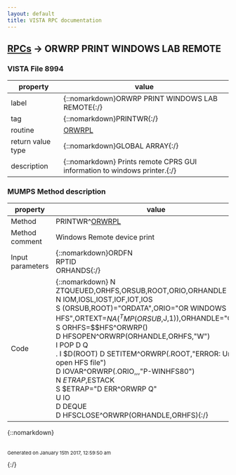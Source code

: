 ```yaml
---
layout: default
title: VISTA RPC documentation
---
```




## [RPCs](TableOfContent.md) &#8594; ORWRP PRINT WINDOWS LAB REMOTE 



### VISTA File 8994 


 property | value 
--- | --- 
 label | {::nomarkdown}ORWRP PRINT WINDOWS LAB REMOTE{:/}
 tag | {::nomarkdown}PRINTWR{:/}
 routine | [ORWRPL](http://code.osehra.org/dox/Routine_ORWRPL_source.html)
 return value type | {::nomarkdown}GLOBAL ARRAY{:/}
 description | {::nomarkdown} Prints remote CPRS GUI information to windows printer.{:/}


### MUMPS Method description

 property | value 
 --- | --- 
 Method | PRINTWR^[ORWRPL](http://code.osehra.org/dox/Routine_ORWRPL_source.html)
 Method comment | Windows Remote device print
 Input parameters | {::nomarkdown}ORDFN<br>RPTID<br>ORHANDS{:/}
 Code | {::nomarkdown}  N ZTQUEUED,ORHFS,ORSUB,ROOT,ORIO,ORHANDLE<br> N IOM,IOSL,IOST,IOF,IOT,IOS<br> S (ORSUB,ROOT)="ORDATA",ORIO="OR WINDOWS HFS",ORTEXT=$NA(^TMP(ORSUB,$J,1)),ORHANDLE="ORWRP"<br> S ORHFS=$$HFS^ORWRP()<br> D HFSOPEN^ORWRP(ORHANDLE,ORHFS,"W")<br> I POP D  Q<br> . I $D(ROOT) D SETITEM^ORWRP(.ROOT,"ERROR: Unable to open HFS file")<br> D IOVAR^ORWRP(.ORIO,,,"P-WINHFS80")<br> N $ETRAP,$ESTACK<br> S $ETRAP="D ERR^ORWRP Q"<br> U IO<br> D DEQUE<br> D HFSCLOSE^ORWRP(ORHANDLE,ORHFS){:/}

{::nomarkdown} <br/><br/><p style="font-size: 11px">Generated on January 15th 2017, 12:59:50 am</p>{:/}
